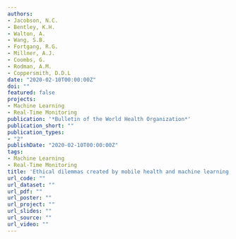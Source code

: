 ```yaml
---
authors:
- Jacobson, N.C.
- Bentley, K.H.
- Walton, A.
- Wang, S.B.
- Fortgang, R.G.
- Millner, A.J.
- Coombs, G.
- Rodman, A.M.
- Coppersmith, D.D.L
date: "2020-02-10T00:00:00Z"
doi: ""
featured: false
projects:
- Machine Learning
- Real-Time Monitoring
publication: '*Bulletin of the World Health Organization*'
publication_short: ""
publication_types:
- "2"
publishDate: "2020-02-10T00:00:00Z"
tags:
- Machine Learning
- Real-Time Monitoring
title: 'Ethical dilemmas created by mobile health and machine learning within research in psychiatry'
url_code: ""
url_dataset: ""
url_pdf: ""
url_poster: ""
url_project: ""
url_slides: ""
url_source: ""
url_video: ""
---
```


